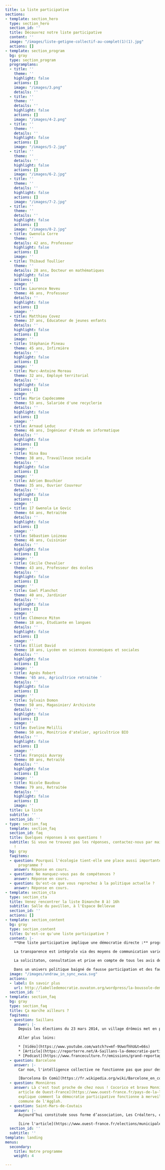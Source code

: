 ```yaml
---
title: La liste participative
sections:
- template: section_hero
  type: section_hero
  section_id: ''
  title: Découvrez notre liste participative
  content: ''
  image: "/images/liste-getigne-collectif-au-complet(1)(1).jpg"
  actions: []
- template: section_program
  bg: gray
  type: section_program
  programplans:
  - title: ''
    theme: ''
    highlight: false
    actions: []
    image: "/images/3.png"
    details: ''
  - title: ''
    theme: ''
    details: ''
    highlight: false
    actions: []
    image: "/images/4-2.png"
  - title: ''
    theme: ''
    details: ''
    highlight: false
    actions: []
    image: "/images/5-2.jpg"
  - title: ''
    theme: ''
    details: ''
    highlight: false
    actions: []
    image: "/images/6-2.jpg"
  - title: ''
    theme: ''
    details: ''
    highlight: false
    actions: []
    image: "/images/7-2.jpg"
  - title: ''
    theme: ''
    details: ''
    highlight: false
    actions: []
    image: "/images/8-2.jpg"
  - title: Gwenola Corre
    theme: ''
    details: 42 ans, Professeur
    highlight: false
    actions: []
    image: ''
  - title: Thibaud Toullier
    theme: ''
    details: 28 ans, Docteur en mathématiques
    highlight: false
    actions: []
    image: ''
  - title: Laurence Neveu
    theme: 46 ans, Professeur
    details: ''
    highlight: false
    actions: []
    image: ''
  - title: Matthieu Covez
    theme: 37 ans, Éducateur de jeunes enfants
    details: ''
    highlight: false
    actions: []
    image: ''
  - title: Stéphanie Pineau
    theme: 45 ans, Infirmière
    details: ''
    highlight: false
    actions: []
    image: ''
  - title: Marc-Antoine Moreau
    theme: 32 ans, Employé territorial
    details: ''
    highlight: false
    actions: []
    image: ''
  - title: Marie Capdecomme
    theme: 53 ans, Salariée d'une recyclerie
    details: ''
    highlight: false
    actions: []
    image: ''
  - title: Arnaud Leduc
    theme: 46 ans, Ingénieur d'étude en informatique
    details: ''
    highlight: false
    actions: []
    image: ''
  - title: Nina Bau
    theme: 38 ans, Travailleuse sociale
    details: ''
    highlight: false
    actions: []
    image: ''
  - title: Adrien Bouchier
    theme: 35 ans, Ouvrier Couvreur
    details: ''
    highlight: false
    actions: []
    image: ''
  - title: 17 Gwenola Le Govic
    theme: 64 ans, Retraitée
    details: ''
    highlight: false
    actions: []
    image: ''
  - title: Sébastien Loizeau
    theme: 46 ans, Cuisinier
    details: ''
    highlight: false
    actions: []
    image: ''
  - title: Cécile Chevalier
    theme: 43 ans, Professeur des écoles
    details: ''
    highlight: false
    actions: []
    image: ''
  - title: Gael Planchot
    theme: 40 ans, Jardinier
    details: ''
    highlight: false
    actions: []
    image: ''
  - title: Clémence Miton
    theme: 18 ans, Étudiante en langues
    details: ''
    highlight: false
    actions: []
    image: ''
  - title: Elliot David
    theme: 18 ans, Lycéen en sciences économiques et sociales
    details: ''
    highlight: false
    actions: []
    image: ''
  - title: Agnès Robert
    theme: '65 ans, Agricultrice retraitée '
    details: ''
    highlight: false
    actions: []
    image: ''
  - title: Sylvain Domon
    theme: 50 ans, Magasinier/ Archiviste
    details: ''
    highlight: false
    actions: []
    image: ''
  - title: Eveline Melilli
    theme: 50 ans, Monitrice d'atelier, agricultrice BIO
    details: ''
    highlight: false
    actions: []
    image: ''
  - title: François Auvray
    theme: 80 ans, Retraité
    details: ''
    highlight: false
    actions: []
    image: ''
  - title: Nicole Baudoux
    theme: 79 ans, Retraitée
    details: ''
    highlight: false
    actions: []
    image: ''
  title: La liste
  subtitle: ''
  section_id: ''
- type: section_faq
  template: section_faq
  section_id: faq
  title: Quelques réponses à vos questions !
  subtitle: Si vous ne trouvez pas les réponses, contactez-nous par mail ou téléphone
    !
  bg: gray
  faqitems:
  - question: Pourquoi l'écologie tient-elle une place aussi importante dans notre
      programme ?
    answer: Réponse en cours.
  - question: Ne manquez-vous pas de compétences ?
    answer: Réponse en cours.
  - question: Qu'est-ce que vous reprochez à la politique actuelle ?
    answer: Réponse en cours.
- template: section_cta
  type: section_cta
  title: Venez rencontrer la liste Dimanche 8 à) 16h
  subtitle: Salle du pavillon, à l'Espace Bellevue
  section_id: ''
  actions: []
- template: section_content
  bg: gray
  type: section_content
  title: Qu'est-ce qu'une liste participative ?
  content: |-
    **Une liste participative implique une démocratie directe :** programmes, projets et idées sont co-construits avec les citoyens volontaires pendant toute la durée du mandat.

    La transparence est intégrale via des moyens de communication variés et accessibles.

    La solicitaton, consultation et prise en compte de tous les avis des citoyens doit être respectée et l'équipe municipale est responsable de s'assurer que des moments d'échange et de débats aient lieu.

    Dans un univers politique baigné de fausse participation et des fausses concertations il existe des outils [**comme la boussole démocratique**](http://labelledemocratie.ouvaton.org/wordpress/la-boussole-democratique/) **pour permettre aux.** **candidat·e·s et aux électeurs·trices d’évaluer eux-mêmes le caractère participatif des listes** en se référant à des critères objectifs communs et vérifiables par tous.
  image: "/images/undraw_in_sync_xwsa.svg"
  actions:
  - label: En savoir plus
    url: http://labelledemocratie.ouvaton.org/wordpress/la-boussole-democratique/
  section_id: ''
- template: section_faq
  bg: gray
  type: section_faq
  title: Ça marche ailleurs ?
  faqitems:
  - question: Saillans
    answer: |-
      Depuis les élections du 23 mars 2014, un village drômois met en place une gouvernance collégiale et participative au service de la construction d’une démocratie vivante qui replace l’habitant dans sa fonction politique au service d’un bien-vivre-ensemble respectueux de l’humain et de son environnement.

      Aller plus loins:

      * [Vidéo](https://www.youtube.com/watch?v=mf-9UwofhhU&t=66s)
      * [Article](https://reporterre.net/A-Saillans-la-democratie-participative-nourrit-la-transition-ecologique?utm_source=newsletter&utm_medium=email&utm_campaign=nl_quotidienne)
      * [Podcast](https://www.franceculture.fr/emissions/grand-reportage/municipales-limportant-cest-de-participer)
  - question: Barcelone
    answer: |-
      Car non, l'intélligence collective ne fonctionne pas que pour des communes de la taille de nos communes ! À Barcelone, une liste participative est en place et ils ont largement fait évolué les mentalités en financant notamment le développement du logiciel [Decidim](https://decidim.org/) (plateforme "open source" de participation citoyenne).

      [Barcelona En Comù](https://fr.wikipedia.org/wiki/Barcelone_en_commun)
  - question: Monnières
    answer: Là c'est tout proche de chez nous ! Cocorico et bravo Monnières ! [Cet
      article de Ouest-France](https://www.ouest-france.fr/pays-de-la-loire/monnieres-44690/la-democratie-participative-fonctionne-et-est-appreciee-4516969)
      explique comment la démocratie participative fonctionne à merveille pour une
      commune de l'Aggloh.
  - question: Saint-Mars-de-Coutais
    answer: |-
      Aujourd’hui constituée sous forme d’association, Les Créalters, elle s’est lancée mi-janvier avec un après-midi d’échanges sur cinq thématiques identifiées à Saint-Mars-de-Coutais : participation citoyenne, vie associative, mobilité, éducation, enfance, aménagement et urbanisme...

      [Lire l'article](https://www.ouest-france.fr/elections/municipales/saint-mars-de-coutais-une-seconde-liste-se-prepare-6726315)
  section_id: ''
  subtitle: ''
template: landing
menus:
  secondary:
    title: Notre programme
    weight: 4

---
```

